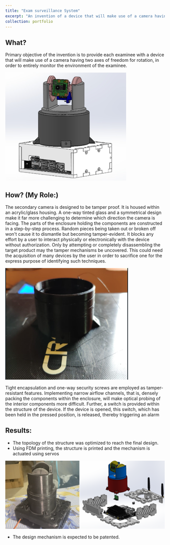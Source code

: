 ```yaml
---
title: "Exam surveillance System"
excerpt: "An invention of a device that will make use of a camera having two axes of freedom for rotation, to monitor the environment of the examinee.<br/><img src='/images/p&t1.png'>"
collection: portfolio
---
```


**What?** 
---
Primary objective of the invention is to provide each examinee with a device that will make use of a camera having two axes of freedom for rotation, in order to entirely monitor the environment of the examinee.

![p&t3](/images/p&t3.png)

**How?** (My Role:)
---

The secondary camera is designed to be tamper proof. It is housed within an acrylic/glass housing. A one-way tinted glass and a symmetrical design make it far more challenging to determine which direction the camera is facing. The parts of the enclosure holding the components are constructed in a step-by-step process. Random pieces being taken out or broken off won't cause it to dismantle but becoming tamper-evident. It blocks any effort by a user to interact physically or electronically with the device without authorization. Only by attempting or completely disassembling the target product may the tamper mechanisms be uncovered. This could need the acquisition of many devices by the user in order to sacrifice one for the express purpose of identifying such techniques.

![p&t5](/images/p&t5.png)

Tight encapsulation and one-way security screws are employed as tamper-resistant features. Implementing narrow airflow channels, that is, densely packing the components within the enclosure, will make optical probing of the interior components more difficult. 
Further, a switch is provided within the structure of the device. If the device is opened, this switch, which has been held in the pressed position, is released, thereby triggering an alarm


Results:
---

- The topology of the structure was optimized to reach the final design.
- Using FDM printing, the structure is printed and the mechanism is actuated using servos

![p&t6](/images/p&t6.png)

- The design mechanism is expected to be patented. 
